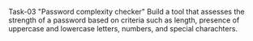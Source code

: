 Task-03
"Password complexity checker"
Build a tool that assesses the strength of a password based on criteria such as length, presence of uppercase and lowercase letters, numbers, and special charachters.
